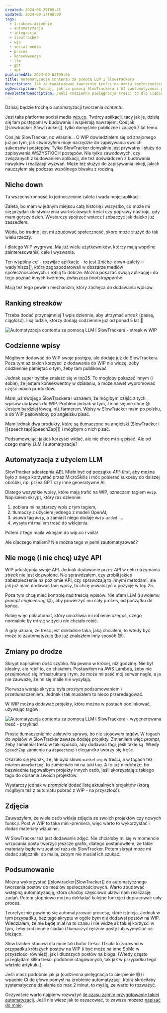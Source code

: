 ```yaml
---
created: 2024-08-29T09:45
updated: 2024-09-17T08:09
tags:
  - 1-sukces-dziennie
  - automatyzacja
  - integracja
  - slowtracker
  - wip
  - social-media
  - proces
  - konsekwencja
  - llm
  - gpt
  - api
publishedAt: 2024-09-03T09:56
title: Automatyzacja contentu za pomocą LLM i SlowTrackera
description: Jak zautomatyzować tworzenie treści na media społecznościowe za pomocą SlowTrackera i generatywnego AI? Praktyczny przewodnik dla twórców aplikacji, którzy chcą oszczędzać czas i zwiększyć swoją obecność online, automatyzując publikacje na platformach takich jak WIP.
ogDescription: Poznaj, jak za pomocą SlowTrackera i AI zautomatyzować publikowanie treści na mediach społecznościowych, zachowując pełną kontrolę nad procesem.
newsletterDescription: Jeśli codzienna pielęgnacja treści to dla Ciebie wyzwanie, sprawdź, jak za pomocą SlowTrackera i AI zautomatyzować proces publikowania, oszczędzając czas i energię. Zobacz, jak półautomatyzacja może pomóc Ci utrzymać konsekwencję w działaniu.
---
```

Dzisiaj będzie trochę o automatyzacji tworzenia *contentu*. 

Jest taka platforma social media [wip.co](https://wip.co). Twórcy aplikacji, tacy jak ja, dzielą się tam postępami w budowaniu i wspierają nawzajem. Coś jak [[slowtracker|SlowTracker]], tylko domyślnie publiczne i zaczęli 7 lat temu.

Coś jak SlowTracker, no właśnie... O WIP dowiedziałem się od znajomego już po tym, jak stworzyłem moje narzędzie do zapisywania swoich sukcesów i postępów. Tylko SlowTracker domyślnie jest prywatny i służy do zapisywania WSZYSTKICH postępów. Nie tylko zawodowych, czy związanych z budowaniem aplikacji, ale też doświadczeń z budowania nawyków i realizacji wyzwań. Może też służyć do zapisywania lekcji, jakich nauczyłem się podczas wspólnego biwaku z rodziną.

## Niche down

Ta wszechstronność to jednocześnie zaleta i wada mojej aplikacji. 

Zaleta, bo mam w jednym miejscu całą historię i wszystko, co może mi się przydać do stworzenia wartościowych treści czy poprawy nastroju, gdy mam gorszy dzień. Wystarczy spojrzeć wstecz i zobaczyć jak daleko już zaszedłem.

Wada, bo trudno jest mi zbudować społeczność, skoro może służyć do tak wielu rzeczy.

I dlatego WIP wygrywa. Ma już wielu użytkowników, którzy mają wspólne zainteresowania, cele i wyzwania. 

Ten wspólny cel - rozwijać aplikacje - to jest [[niche-down-zalety-i-wady|nisza]], którą zagospodarowali w obszarze mediów społecznościowych. I robią to dobrze. Można pokazać swoją aplikację i do tego poznać innych twórców, zwłaszcza *bootstrapperów*.

Mają też tego pewien mechanizm, który zachęca do dodawania wpisów.

## Ranking streaków

Trzeba dodać przynajmniej 1 wpis dziennie, aby utrzymać *streak* (passę, ciągłość). I są ludzie, którzy dodają codziennie już od ponad 5 lat 🤯

![Automatyzacja contentu za pomocą LLM i SlowTrackera - streak w WIP](./automatyzacja-contentu-za-pomoc-llm-i-slowtrackera-streak-w-wip.png)

## Codzienne wpisy

Mógłbym dodawać do WIP swoje postępy, ale dodaję już do SlowTrackera. Poza tym aż takich korzyści z dodawania do WIP nie widzę, żeby codziennie pamiętać o tym, żeby tam publikować.

Jednak super byłoby znaleźć się w top25. To mogłoby pokazać innym (i sobie), że jestem konsekwentny w działaniu, a może nawet wypromować część moich produktów.

Mam już swojego SlowTrackera i uznałem, że mógłbym część z tych wpisów dodawać do WIP. Problem jednak w tym, że mi się nie chce 😅 Jestem bardziej łowcą, niż farmerem. Wpisy w SlowTracker mam po polsku, a do WIP pasowałoby po angielsku pisać. 

Mam jednak dwa produkty, które są tłumaczone na angielski (SlowTracker i [[speechzap|SpeechZap]]) i mógłbym o nich pisać.

Podsumowując: jakieś korzyści widać, ale nie chce mi się pisać. Ale od czego mamy LLM i automatyzacje?
## Automatyzacja z użyciem LLM

SlowTracker udostępnia [API](https://app.slowtracker.com/api-keys). Miało być od początku *API-first*, aby można było z niego korzystać przez MicroSkills i móc pobierać sukcesy do dalszej obróbki, np. przez GPT czy inne generatywne AI.

Dlatego wszystkie wpisy, które mają trafić na WIP, oznaczam tagiem `#wip`. Napisałem skrypt, który raz dziennie:
1. pobiera mi najstarszy wpis z tym tagiem,
2. tłumaczy z użyciem jednego z modeli OpenAI,
3. usuwa tag `#wip`, a zamiast niego dodaje `#wip-added` i...
4. wysyła mi mailem treść do wklejenia.

Potem z tego maila wklejam do wip.co i voilà!

Ale dlaczego mailem? Nie można tego w pełni zautomatyzować?
## Nie mogę (i nie chcę) użyć API

WIP udostępnia swoje API. Jednak dodawanie przez API w celu utrzymania *streak* nie jest dozwolone. Nie sprawdzałem, czy zrobili jakieś zabezpieczenie na poziomie API, czy sprawdzają to innymi metodami, ale jak już mam dodawać tam wpisy, to chcę powalczyć o pozycję w top 25.

Poza tym chcę mieć kontrolę nad treścią wpisów. Nie ufam LLM (i swojemu *prompt engineering* 😉), aby powierzyć mu cały proces, od początku do końca.

Robię więc półautomat, który umożliwia mi robienie czegoś, czego normalnie by mi się w życiu nie chciało robić.

A gdy uznam, że treść jest dokładnie taka, jaką chciałem, to wtedy być może to zautomatyzuję (bo już znalazłem inny sposób 😈).
## Zmiany po drodze

Skrypt napisałem dość szybko. Na pewno w krócej, niż godzinę. Nie był idealny, ale robił to, co chciałem. Postawiłem na AWS Lambda, żeby nie przejmować się infrastrukturą i tym, że może mi paść mój serwer nagle, a ja nie zauważę, że mi się maile nie wysyłają.

Pierwsza wersja skryptu była prostym podsumowaniem i przetłumaczeniem. Jednak i tak musiałem to nieco przeredagować. 

W WIP można dodawać projekty, które można w postach podlinkować, używając tagów:

![Automatyzacja contentu za pomocą LLM i SlowTrackera - wygenerowana treść - przykład](./automatyzacja-contentu-za-pomoc-llm-i-slowtrackera-wygenerowana-tre-przyk-ad.png)

Proste tłumaczenie nie załatwiło sprawy, bo nie stosowało tagów. W tagach do wpisów w SlowTracker zawsze dodaję projekty. Zmieniłem więc *prompt*, żeby zamieniał treść w taki sposób, aby dodawać tagi, jeśli takie są. Wtedy `SpeechZap` zamienia na `#speechzap` i elegancko tworzy się treść.

Okazało się jednak, że jak było słowo `marketing` w treści, a w tagach też miałem `#marketing`, to zamieniało mi na taki tag. A to już niedobrze, bo bezwiednie tagowałbym projekty innych osób, jeśli skorzystają z takiego tagu do opisania swoich projektów.

Wystarczy jednak w *prompcie* dodać listę aktualnych projektów (którą mógłbym też z automatu pobrać z WIP - na przyszłość).

## Zdjęcia

Zauważyłem, że wiele osób wkleja zdjęcia ze swoich projektów czy nowych funkcji. Post w WIP to taka mini-premiera, więc warto to wykorzystać i dodać materiały wizualne.

W SlowTracker też jest dodawanie zdjęć. Nie chciałoby mi się w momencie wrzucania postu tworzyć jeszcze grafik, dlatego postanowiłem, że takie materiały będę wrzucał od razu do SlowTracker. Potem skrypt może mi dodać załączniki do maila, żebym nie musiał ich szukać.

## Podsumowanie

Można wykorzystać [[slowtracker|SlowTracker]] do automatycznego tworzenia postów do mediów społecznościowych. Warto zbudować wstępną automatyzację, która choćby częściowo ułatwi nam realizację zadań. Potem stopniowo można dokładać kolejne funkcje i dopracować cały proces.

Teoretycznie powinno się automatyzować procesy, które istnieją. Jednak w tym przypadku, bez tego skryptu w ogóle bym nie dodawał postów na WIP. Wiedziałem, że nie będę miał na to czasu i nie widzę aż takiej korzyści w tym, żeby codziennie siadać i tłumaczyć ręcznie posty lub wymyślać na bieżąco.

SlowTracker stanowi dla mnie taki bufor treści. Działa to zarówno w przypadku krótszych postów na WIP (i być może na inne SoMe w przyszłości również), jak i dłuższych postów na bloga. (Wtedy często przeglądam kilka treści podobnie otagowanych, tak jak w przypadku tego właśnie artykułu.)

Jeśli masz podobnie jak ja (codzienna pielęgnacja to cierpienie 😅) i wpadnie Ci do głowy pomysł na zrobienie automatyzacji, która skróciłaby systematyczne działanie do max 2 minut, to myślę, że warto to rozważyć.

Oczywiście warto najpierw rozważyć [ile czasu zajmie przygotowanie takiej automatyzacji](https://michalkukla.pl/blog/czy-warto-automatyzowac). Jeśli nie wiesz jak to oszacować, to zawsze możesz [napisać do mnie](mailto:michal@kukla.tech).
